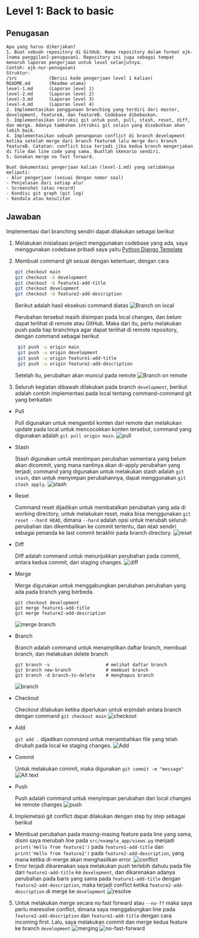 # Level 1: Back to basic

## Penugasan
```
Apa yang harus dikerjakan?
1. Buat sebuah repository di GitHub. Nama repository dalam format ajk-[nama panggilan]-penugasan1. Repository ini juga sebagai tempat menaruh laporan pengerjaan untuk level selanjutnya.
Contoh: ajk-nur-penugasan1
Struktur: 
/src			(Berisi kode pengerjaan level 1 kalian)
README.md		(Readme utama)
level-1.md		(Laporan level 1)
level-2.md		(Laporan level 2)
level-3.md		(Laporan level 3)
level-4.md		(Laporan level 4)
2. Implementasikan penggunaan branching yang terdiri dari master, development, featureA, dan featureB. Codebase dibebaskan.
3. Implementasikan intruksi git untuk push, pull, stash, reset, diff, dan merge. Adanya tambahan intruksi git selain yang disebutkan akan lebih baik.
4. Implementasikan sebuah penanganan conflict di branch development ketika setelah merge dari branch featureA lalu merge dari branch featureB. Catatan: conflict bisa terjadi jika kedua branch mengerjakan di file dan line code yang sama. Buatlah skenario sendiri.
5. Gunakan merge no fast forward.

Buat dokumentasi pengerjaan kalian (level-1.md) yang setidaknya meliputi:
- Alur pengerjaan (sesuai dengan nomor soal)
- Penjelasan dari setiap alur
- Screenshot (atau record)
- Kondisi git graph (git log)
- Kendala atau kesulitan
```
## Jawaban
Implementasi dari branching sendiri dapat dilakukan sebagai berikut

1. Melakukan inisialisasi project menggunakan codebase yang ada, saya menggunakan codebase pribadi saya yaitu [Python Django Template](https://github.com/ifzahri/django-template)
2. Membuat command git sesuai dengan ketentuan, dengan cara
   ```bash
   git checkout main
   git checkout -b development
   git checkout -b feature1-add-title
   git checkout development
   git checkout -b feature2-add-description
   ```
   Berikut adalah hasil eksekusi command diatas
   ![Branch on local](/src/docs/image-5.png)

   Perubahan tersebut masih disimpan pada local changes, dan belum dapat terlihat di remote atau GitHub. Maka dari itu, perlu melakukan push pada tiap branchnya agar dapat terlihat di remote repository, dengan command sebagai berikut
   ```bash
    git push -u origin main
    git push -u origin development
    git push -u origin feature1-add-title
    git push -u origin feature2-add-description
   ```
   Setelah itu, perubahan akan muncul pada remote
   ![Branch on remote](/src/docs/image-2.png)

3. Seluruh kegiatan dibawah dilakukan pada branch `development`, berikut adalah contoh implementasi pada local tentang command-command git yang berkaitan
- Pull
  
  Pull digunakan untuk mengambil konten dari remote dan melakukan update pada local untuk mencocokkan konten tersebut, command yang digunakan adalah
  `git pull origin main`.
  ![pull](/src/docs/image-13.png)

- Stash
  
  Stash digunakan untuk mentimpan perubahan sementara yang belum akan dicommit, yang mana nantinya akan di-apply perubahan yang terjadi, command yang digunakan untuk melakukan stash adalah `git stash`, dan untuk menyimpan perubahannya, dapat menggunakan `git stash apply`.
  ![stash](/src/docs/image-15.png)

- Reset
  
  Command reset dijadikan untuk membatalkan perubahan yang ada di working directory, untuk melakukan reset, maka bisa menggunakan `git reset --hard HEAD`, dimana `--hard` adalah opsi untuk merubah seluruh perubahan dan dikembalikan ke commit tertentu, dan `HEAD` sendiri sebagai penanda ke last commit terakhir pada branch directory.
  ![reset](/src/docs/image-14.png)

- Diff
  
  Diff adalah command untuk menunjukkan perubahan pada commit, antara kedua commit, dan staging changes.
  ![diff](/src/docs/image-11.png)
- Merge
  
  Merge digunakan untuk menggabungkan perubahan perubahan yang ada pada branch yang berbeda.
  ```
  git checkout development
  git merge feature1-add-title
  git merge feature2-add-description
  ```
  ![merge branch](/src/docs/image-12.png)
- Branch
  
  Branch adalah command untuk menampilkan daftar branch, membuat branch, dan melakukan delete branch
  ```
  git branch -v                     # melihat daftar branch
  git branch new-branch             # membuat branch
  git branch -d branch-to-delete    # menghapus branch
  ```
  ![branch](/src/docs/image-5.png)

- Checkout
  
  Checkout dilakukan ketika diperlukan untuk erpindah antara branch dengan command `git checkout main`
  ![checkout](/src/docs/image-6.png)

- Add
  
  `git add .` dijadikan command untuk menambahkan file yang telah dirubah pada local ke staging changes.
  ![Add](/src/docs/image-16.png)

- Commit
  
  Untuk melakukan commit, maka digunakan `git commit -m "message"`
![Alt text](/src/docs/image-3.png)
- Push
  
  Push adalah command untuk menyimpan perubahan dari local changes ke remote changes
  ![push](/src/docs/image-4.png)
  
4. Implemetasi git conflict dapat dilakukan dengan step by step sebagai berikut

- Membuat perubahan pada masing-masing feature pada line yang sama, disini saya merubah line pada `src/example_app/views.py` menjadi `print('Hello from feature1')` pada `feature1-add-title` dan `print('Hello from feature2')` pada `feature2-add-description`, yang mana ketika di-merge akan menghasilkan error.
  ![conflict](/src/docs/image-7.png)
- Error terjadi dikarenakan saya melakukan push terlebih dahulu pada file dari `feature1-add-title` ke `development`, dan dikarenakan adanya perubahan pada baris yang sama pada `feature1-add-title` dengan `feature2-add-description`, maka terjadi conflict ketika `feature2-add-description` di merge ke `development`
  ![resolve](/src/docs/image-8.png)
   

5. Untuk melakukan merge secara no fast forward atau `--no-ff` maka saya perlu meresolve conflict, dimana saya menggabungkan line pada `feature2-add-description` dan `feature1-add-title` dengan cara incoming first. Lalu, saya melakukan commit dan merge kedua feature ke branch `development`
   ![merging](/src/docs/image-9.png)
   ![no-fast-forward](/src/docs/image-10.png)
